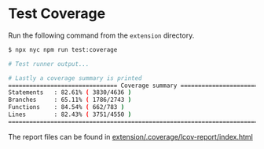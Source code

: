 # Test Coverage

Run the following command from the `extension` directory.

```bash
$ npx nyc npm run test:coverage

# Test runner output...

# Lastly a coverage summary is printed
=============================== Coverage summary ===============================
Statements   : 82.61% ( 3830/4636 )
Branches     : 65.11% ( 1786/2743 )
Functions    : 84.54% ( 662/783 )
Lines        : 82.43% ( 3751/4550 )
================================================================================
```

The report files can be found in [extension/.coverage/lcov-report/index.html](../../extension/.coverage/lcov-report/index.html)
